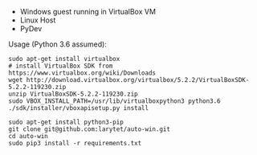 *  Windows guest running in VirtualBox VM 
*  Linux Host
*  PyDev


Usage (Python 3.6 assumed):

	sudo apt-get install virtualbox
	# install VirtualBox SDK from https://www.virtualbox.org/wiki/Downloads
	wget http://download.virtualbox.org/virtualbox/5.2.2/VirtualBoxSDK-5.2.2-119230.zip
	unzip VirtualBoxSDK-5.2.2-119230.zip
	sudo VBOX_INSTALL_PATH=/usr/lib/virtualboxpython3 python3.6 ./sdk/installer/vboxapisetup.py install
 
	sudo apt-get install python3-pip
	git clone git@github.com:larytet/auto-win.git
	cd auto-win
	sudo pip3 install -r requirements.txt